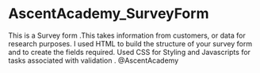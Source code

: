 # AscentAcademy_SurveyForm
This is a Survey form .This takes information from customers, or data for research purposes. I used HTML to build the structure of your survey form and to create the fields required. Used CSS for Styling and Javascripts for tasks associated with validation . @AscentAcademy
